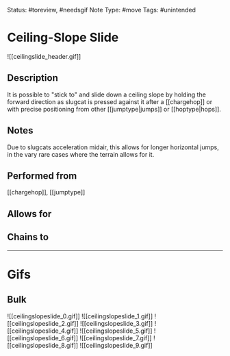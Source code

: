 Status: #toreview, #needsgif 
Note Type: #move
Tags: #unintended 

# Ceiling-Slope Slide
![[ceilingslide_header.gif]]
## Description
It is possible to "stick to" and slide down a ceiling slope by holding the forward direction as slugcat is pressed against it after a [[chargehop]] or with precise positioning from other [[jumptype|jumps]] or [[hoptype|hops]].

## Notes
Due to slugcats acceleration midair, this allows for longer horizontal jumps, in the vary rare cases where the terrain allows for it.

## Performed from
[[chargehop]], [[jumptype]]

## Allows for


## Chains to


___
# Gifs
## Bulk
![[ceilingslopeslide_0.gif]]
![[ceilingslopeslide_1.gif]]
![[ceilingslopeslide_2.gif]]
![[ceilingslopeslide_3.gif]]
![[ceilingslopeslide_4.gif]]
![[ceilingslopeslide_5.gif]]
![[ceilingslopeslide_6.gif]]
![[ceilingslopeslide_7.gif]]
![[ceilingslopeslide_8.gif]]
![[ceilingslopeslide_9.gif]]